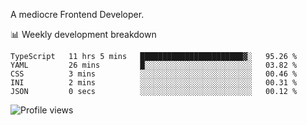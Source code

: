 A mediocre Frontend Developer.

📊 Weekly development breakdown
<!--START_SECTION:waka-->

```text
TypeScript   11 hrs 5 mins   ███████████████████████▓░   95.26 %
YAML         26 mins         █░░░░░░░░░░░░░░░░░░░░░░░░   03.82 %
CSS          3 mins          ░░░░░░░░░░░░░░░░░░░░░░░░░   00.46 %
INI          2 mins          ░░░░░░░░░░░░░░░░░░░░░░░░░   00.31 %
JSON         0 secs          ░░░░░░░░░░░░░░░░░░░░░░░░░   00.12 %
```

<!--END_SECTION:waka-->

<img src="https://gpvc.arturio.dev/iqbalfasri" alt="Profile views"/>
